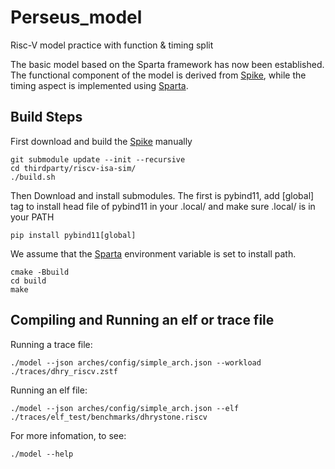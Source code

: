 Perseus_model
============================
Risc-V model practice with function & timing split

The basic model based on the Sparta framework has now been established. The functional component of the model is derived from [Spike](https://github.com/riscv-software-src/riscv-isa-sim), while the timing aspect is implemented using [Sparta](https://github.com/sparcians/map/tree/master/sparta).


Build Steps
---------------

First download and build the [Spike](https://github.com/riscv-software-src/riscv-isa-sim) manually

    git submodule update --init --recursive
    cd thirdparty/riscv-isa-sim/
    ./build.sh

Then Download and install submodules. The first is pybind11, add \[global\] tag to install head file of pybind11 in your .local/ 
and make sure .local/ is in your PATH
    
    pip install pybind11[global]

We assume that the [Sparta](https://github.com/sparcians/map) environment variable is set to install path.

    cmake -Bbuild
    cd build
    make

Compiling and Running an elf or trace file
-------------------------------------------

Running a trace file:

    ./model --json arches/config/simple_arch.json --workload ./traces/dhry_riscv.zstf

Running an elf file:

    ./model --json arches/config/simple_arch.json --elf ./traces/elf_test/benchmarks/dhrystone.riscv

For more infomation, to see:

    ./model --help